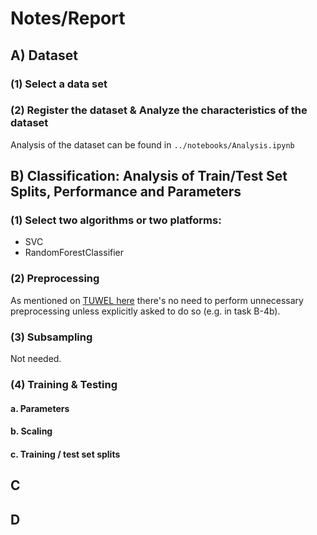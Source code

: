 # Notes/Report

## A) Dataset

### (1) Select a data set

### (2) Register the dataset & Analyze the characteristics of the dataset

Analysis of the dataset can be found in `../notebooks/Analysis.ipynb`

## B) Classification: Analysis of Train/Test Set Splits, Performance and Parameters

### (1) Select two algorithms or two platforms:

* SVC
* RandomForestClassifier

### (2) Preprocessing

As mentioned on [TUWEL here](https://tuwel.tuwien.ac.at/mod/forum/discuss.php?d=155410#p400153)
there's no need to perform unnecessary preprocessing unless explicitly asked to do so (e.g. in task B-4b).

### (3) Subsampling

Not needed.

### (4) Training & Testing

#### a. Parameters

#### b. Scaling

#### c. Training / test set splits

## C

## D